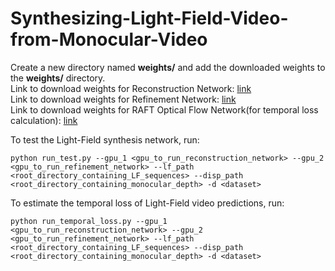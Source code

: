 # Synthesizing-Light-Field-Video-from-Monocular-Video

Create a new directory named **weights/** and add the downloaded weights to the **weights/** directory.  
Link to download weights for Reconstruction Network: [link](https://drive.google.com/file/d/1S8ZPAMski9fEJFAYbuypNZeX4M4lW-1z/view?usp=sharing)  
Link to download weights for Refinement Network: [link](https://drive.google.com/file/d/10odwvOXCPS53VLIBSGT7b5rypQ1kXuwx/view?usp=sharing)  
Link to download weights for RAFT Optical Flow Network(for temporal loss calculation): [link](https://drive.google.com/file/d/1JhDcpDlKW5F-YFfOAVNZfACjSK9abBo_/view?usp=sharing)

To test the Light-Field synthesis network, run:
```
python run_test.py --gpu_1 <gpu_to_run_reconstruction_network> --gpu_2 <gpu_to_run_refinement_network> --lf_path <root_directory_containing_LF_sequences> --disp_path <root_directory_containing_monocular_depth> -d <dataset>
```

To estimate the temporal loss of Light-Field video predictions, run:
```
python run_temporal_loss.py --gpu_1 <gpu_to_run_reconstruction_network> --gpu_2 <gpu_to_run_refinement_network> --lf_path <root_directory_containing_LF_sequences> --disp_path <root_directory_containing_monocular_depth> -d <dataset>
```

